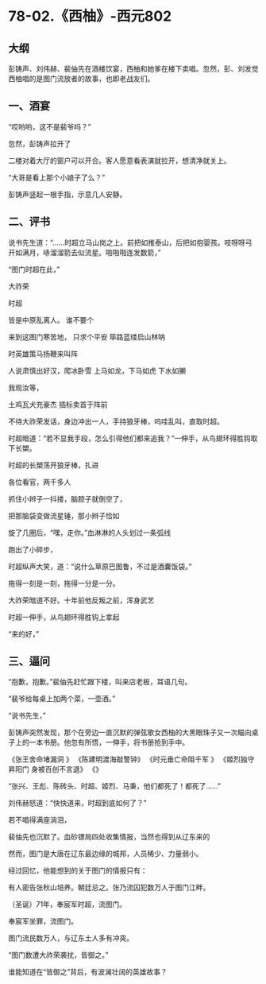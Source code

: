 # 78-02.《西柚》-西元802
## 大纲

彭铸声、刘伟赫、裴伷先在酒楼饮宴，西柚和她爹在楼下卖唱。忽然，彭、刘发觉西柚唱的是图门流放者的故事，也即老战友们。

## 一、酒宴

“哎哟哟，这不是裴爷吗？”

忽然，彭铸声拉开了

二楼对着大厅的窗户可以开合。客人愿意看表演就拉开，想清净就关上。

“大哥是看上那个小娘子了么？”

彭铸声竖起一根手指，示意几人安静。

## 二、评书

说书先生道：“……时超立马山岗之上。前把如推泰山，后把如抱婴孩。吱呀呀弓开如满月，哧溜溜箭去似流星。啪啪啪连发数箭，”

“图门时超在此，”

大祚荣

时超

皆是中原乱离人。
谁不要个

来到这图门寒苦地，
只求个平安
筚路蓝缕启山林呐


时英雄策马扬鞭来叫阵

人说肃慎出好汉，爬冰卧雪
上马如龙，下马如虎
下水如獭

我观汝等，

土鸡瓦犬充豪杰
插标卖首于阵前

不待大祚荣发话，身边冲出一人，手持狼牙棒，呜哇乱叫，直取时超。

时超暗道：“若不显我手段，怎么引得他们都来追我？”一伸手，从鸟翅环得胜钩取下长槊。

时超的长槊荡开狼牙棒，扎进

各位看官，两千多人

抓住小辫子一抖搂，脑腔子就倒空了，

把那脑袋变做流星锤，那小辫子恰如

旋了几圈后，“嘿，走你。”血淋淋的人头划过一条弧线

跑出了小碎步，

时超纵声大笑，道：“说什么草原巴图鲁，不过是酒囊饭袋。”


拖得一刻是一刻，拖得一分是一分。

大祚荣暗道不好。十年前他反叛之前，浑身武艺

时超一伸手，从鸟翅环得胜钩上拿起

“来的好，”

## 三、逼问

“抱歉，抱歉。”裴伷先赶忙跟下楼，叫来店老板，耳语几句。

“裴爷给每桌上加两个菜，一壶酒。”

“说书先生，”

彭铸声突然发现，那个在旁边一直沉默的弹弦歌女西柚的大黑眼珠子又一次瞄向桌子上的一本书册。他忽有所悟，一伸手，将书册抢到手中。

《张王舍命堵漏洞 》
《陈建明渡海敲警钟》
《时元垂亡命阻千军 》
《姬烈独守昇阳门 身被百创不言退》
《》

“张兴、王彪、陈砖头、时超、姬烈、马秉，他们都死了！都死了……”

刘伟赫怒道：“快快道来，时超到底如何了？”




若不唱得满座淌泪，

裴伷先也沉默了。血砂镖局四处收集情报，当然也得到从辽东来的

然而，图门是大唐在辽东最边缘的城邦，人员稀少、力量弱小。

经过回忆，他能想到的关于图门的情报只有：

有人密告张秋山培养。朝廷忌之。张乃流囚犯数万人于图门江畔。

（圣诞）71年，奉宸军时超，流图门。

奉宸军坐罪，流图门。

图门流民数万人，与辽东土人多有冲突。


“图门数遭大祚荣袭扰，皆御之。”

谁能知道在“皆御之”背后，有波澜壮阔的英雄故事？

